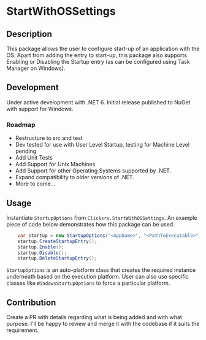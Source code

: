 # StartWithOSSettings

## Description
This package allows the user to configure start-up of an application with the OS. Apart from adding the entry to start-up, this package also supports Enabling or Disabling the Startup entry (as can be configured using Task Manager on Windows).

## Development
Under active development with .NET 6. Initial release published to NuGet with support for Windows.

### Roadmap
- Restructure to src and test
- Dev tested for use with User Level Startup, testing for Machine Level pending
- Add Unit Tests
- Add Support for Unix Machines
- Add Support for other Operating Systems supported by .NET.
- Expand compatibility to older versions of .NET.
- More to come...

## Usage
Instantiate `StartupOptions` from `Clicksrv.StartWithOSSettings`. An example piece of code below demonstrates how this package can be used.

```csharp
    var startup = new StartupOptions("<AppName>", "<PathToExecutable>", "<AnyArgumentsToBeSupplied>", global: false);
    startup.CreateStartupEntry();
    startup.Enable();
    startup.Disable();
    startup.DeleteStartupEntry();
```

`StartupOptions` is an auto-platform class that creates the required instance underneath based on the execution platform. User can also use specific classes like `WindowsStartupOptions` to force a particular platform.

## Contribution
Create a PR with details regarding what is being added and with what purpose. I'll be happy to review and merge it with the codebase if it suits the requirement.
